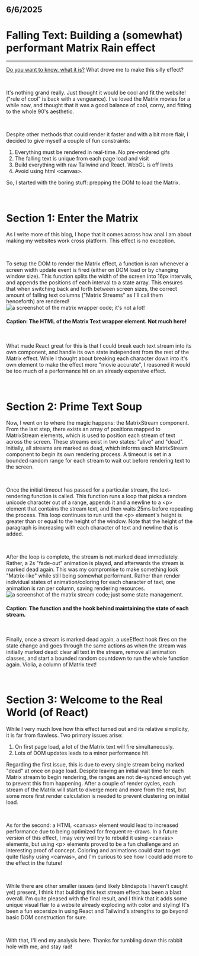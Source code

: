 ## 6/6/2025
# Falling Text: Building a (somewhat) performant Matrix Rain effect

---

[Do you want to know, what it is?](https://www.youtube.com/watch?v=zE7PKRjrid4) What drove me to make this silly effect?

&nbsp;

It's nothing grand really. Just thought it would be cool and fit the website! ("rule of cool" is back with a vengeance). I've loved the Matrix movies for a while now, and thought that it was a good balance of cool, corny, and fitting to the whole 90's aesthetic.

&nbsp;

Despite other methods that could render it faster and with a bit more flair, I decided to give myself a couple of fun constraints:

1. Everything must be rendered in real-time. No pre-rendered gifs
2. The falling text is unique from each page load and visit
3. Build everything with raw Tailwind and React. WebGL is off limits
4. Avoid using html \<canvas\>.

So, I started with the boring stuff: prepping the DOM to load the Matrix.

&nbsp;

# Section 1: Enter the Matrix

As I write more of this blog, I hope that it comes across how anal I am about making my websites work cross platform. This effect is no exception.

&nbsp;

To setup the DOM to render the Matrix effect, a function is ran whenever a screen width update event is fired (either on DOM load or by changing window size). This function splits the width of the screen into 16px intervals, and appends the positions of each interval to a state array. This ensures that when switching back and forth between screen sizes, the correct amount of falling text columns ("Matrix Streams" as I'll call them henceforth) are rendered!
![a screenshot of the matrix wrapper code; it's not a lot!](/portfolio_v2/blog/0002/wrapper.png)
#### Caption: The HTML of the Matrix Text wrapper element. Not much here!

&nbsp;

What made React great for this is that I could break each text stream into its own component, and handle its own state independent from the rest of the Matrix effect. While I thought about breaking each character down into it's own element to make the effect more "movie accurate", I reasoned it would be too much of a performance hit on an already expensive effect.

&nbsp;

# Section 2: Prime Text Soup

Now, I went on to where the magic happens: the MatrixStream component. From the last step, there exists an array of positions mapped to MatrixStream elements, which is used to position each stream of text across the screen. These streams exist in two states: "alive" and "dead". Initially, all streams are marked as dead, which informs each MatrixStream component to begin its own rendering process. A timeout is set in a bounded random range for each stream to wait out before rendering text to the screen. 

&nbsp;

Once the initial timeout has passed for a particular stream, the text-rendering function is called. This function runs a loop that picks a random unicode character out of a range, appends it and a newline to a \<p\> element that contains the stream text, and then waits 25ms before repeating the process. This loop continues to run until the \<p\> element's height is greater than or equal to the height of the window. Note that the height of the paragraph is increasing with each character of text and newline that is added.

&nbsp;

After the loop is complete, the stream is not marked dead immediately. Rather, a 2s "fade-out" animation is played, and afterwards the stream is marked dead again. This was my compromise to make something look "Matrix-like" while still being somewhat performant. Rather than render individual states of animation/coloring for each character of text, one animation is ran per column, saving rendering resources.
![a screenshot of the matrix stream code; just some state management.](/portfolio_v2/blog/0002/matrixstream.png)
#### Caption: The function and the hook behind maintaining the state of each stream.

&nbsp;

Finally, once a stream is marked dead again, a useEffect hook fires on the state change and goes through the same actions as when the stream was initially marked dead: clear all text in the stream, remove all animation classes, and start a bounded random countdown to run the whole function again. Violia, a column of Matrix text!

&nbsp;

# Section 3: Welcome to the Real World (of React)

While I very much love how this effect turned out and its relative simplicity, it is far from flawless. Two primary issues arise:

1. On first page load, a lot of the Matrix text will fire simultaneously.
2. Lots of DOM updates leads to a minor performance hit

Regarding the first issue, this is due to every single stream being marked "dead" at once on page load. Despite leaving an initial wait time for each Matrix stream to begin rendering, the ranges are not de-synced enough yet to prevent this from happening. After a couple of render cycles, each stream of the Matrix will start to diverge more and more from the rest, but some more first render calculation is needed to prevent clustering on initial load.

&nbsp;

As for the second: a HTML \<canvas\> element would lead to increased performance due to being optimized for frequent re-draws. In a future version of this effect, I may very well try to rebuild it using \<canvas\> elements, but using \<p\> elements proved to be a fun challenge and an interesting proof of concept. Coloring and animations could start to get quite flashy using \<canvas\>, and I'm curious to see how I could add more to the effect in the future!

&nbsp;

While there are other smaller issues (and likely blindspots I haven't caught yet) present, I think that building this text stream effect has been a blast overall. I'm quite pleased with the final result, and I think that it adds some unique visual flair to a website already exploding with color and styling! It's been a fun excersize in using React and Tailwind's strengths to go beyond basic DOM construction for sure.

&nbsp;

With that, I'll end my analysis here. Thanks for tumbling down this rabbit hole with me, and stay rad!

